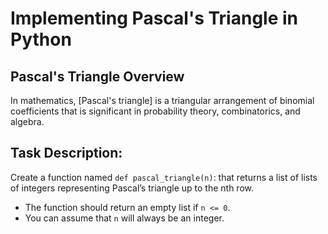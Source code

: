 # Implementing Pascal's Triangle in Python

## Pascal's Triangle Overview

In mathematics, [Pascal's triangle] is a triangular arrangement of binomial coefficients that is significant in probability theory, combinatorics, and algebra.

## Task Description:

Create a function named `def pascal_triangle(n)`: that returns a list of lists of integers representing Pascal’s triangle up to the nth row.

- The function should return an empty list if `n <= 0`.
- You can assume that `n` will always be an integer.
